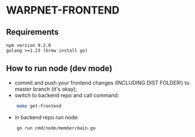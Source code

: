 # WARPNET-FRONTEND
## Requirements
    npm version 9.2.0
    golang >=1.23 (brew install go)

## How to run node (dev mode)
- commit and push your frontend changes (INCLUDING DIST FOLDER!)
  to master branch (it's okay);
- switch to backend repo and call command:
```bash 
    make get-frontend
```
- in backend repo run node:
```bash 
    go run cmd/node/member/main.go
```

